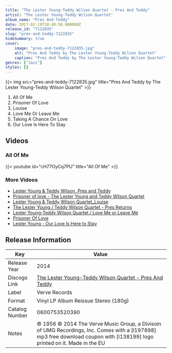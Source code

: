 ```yaml
---
title: "The Lester Young-Teddy Wilson Quartet - Pres And Teddy"
artist: "The Lester Young-Teddy Wilson Quartet"
album_name: "Pres And Teddy"
date: 2017-02-19T10:40:58.000000Z
release_id: "7122835"
slug: "pres-and-teddy-7122835"
hideSummary: true
cover:
    image: "pres-and-teddy-7122835.jpg"
    alt: "Pres And Teddy by The Lester Young-Teddy Wilson Quartet"
    caption: "Pres And Teddy by The Lester Young-Teddy Wilson Quartet"
genres: ["Jazz"]
styles: []
---
```


{{< img src="pres-and-teddy-7122835.jpg" title="Pres And Teddy by The Lester Young-Teddy Wilson Quartet" >}}

<!-- section break -->

1. All Of Me
2. Prisoner Of Love
3. Louise
4. Love Me Or Leave Me
5. Taking A Chance On Love
6. Our Love Is Here To Stay

<!-- section break -->




## Videos
### All Of Me
{{< youtube id="cH77OyCq7PU" title="All Of Me" >}}<br>

### More Videos

- [Lester Young & Teddy Wilson.   Pres and Teddy](https://www.youtube.com/watch?v=tDesCGeGLL4)
- [Prisoner of love - The Lester Young and Teddy Wilson Quartet](https://www.youtube.com/watch?v=i0-gOlp56Ok)
- [Lester Young & Teddy Wilson Quartet_Louise](https://www.youtube.com/watch?v=NYc_X29JAdM)
- [The Lester Young / Teddy Wilson Quartet  - Pres Returns](https://www.youtube.com/watch?v=lvBjc-nBBBI)
- [Lester Young-Teddy Wilson Quartet / Love Me or Leave Me](https://www.youtube.com/watch?v=5GvTHaawtHg)
- [Prisoner Of Love](https://www.youtube.com/watch?v=yJb-03xp2ZU)
- [Lester Young - Our Love Is Here to Stay](https://www.youtube.com/watch?v=xWoGC0SFWzo)


## Release Information
|  Key           | Value                                                |
| ---------------| ---------------------------------------------------- |
| Release Year   | 2014                                   |
| Discogs Link   | [The Lester Young-Teddy Wilson Quartet - Pres And Teddy](https://www.discogs.com/release/7122835-The-Lester-Young-Teddy-Wilson-Quartet-Pres-And-Teddy) |
| Label          | Verve Records |
| Format         | Vinyl LP Album Reissue Stereo (180g) |
| Catalog Number | 0600753520390 |
| Notes | ℗ 1956 © 2014 The Verve Music Group, a Divisoin of UMG Recordings, Inc. Comes with a [l197898] mp3 free download coupon with [l138199] logo printed on it. Made in the EU |
